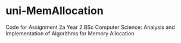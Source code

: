 # uni-MemAllocation
Code for Assignment 2a Year 2 BSc Computer Science: Analysis and Implementation of Algorithms for Memory Allocation

